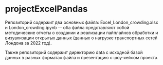 # projectExcelPandas

Репозиторий содержит два основных файла: Excel_London_crowding.xlsx и London_crowding.ipynb -- оба файла представляют собой методические отчеты о создании и реализации пайплайнов обработки и визуализации открытых данных (данных о нагрузке транспортных сетей Лондона за 2022 год).

Также репозиторий содержит директорию data с исходной базой данных в разных форматах файла и презентацию с шоу-кейсом проекта.
